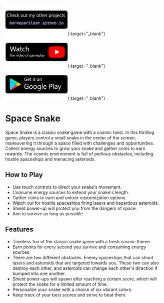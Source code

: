[![Badge 1](media/pf.png)](https://berkeparildar.github.io/){:target="_blank"}&nbsp;&nbsp;&nbsp;&nbsp;&nbsp;&nbsp;&nbsp;&nbsp;
[![Badge 2](media/ty.png)](https://youtu.be/AqxnFYLENnA){:target="_blank"}&nbsp;&nbsp;&nbsp;&nbsp;&nbsp;&nbsp;&nbsp;&nbsp;
[![Badge 3](media/gp.png)](https://play.google.com/store/apps/details?id=com.bprldr.spacesnake){:target="_blank"}
# Space Snake
Space Snake is a classic snake game with a cosmic twist. In this thrilling game, players control a small snake in the center of the screen, maneuvering it through a space filled with challenges and opportunities. Collect energy sources to grow your snake and gather coins to earn rewards. The cosmic environment is full of perilous obstacles, including hostile spaceships and menacing asteroids.

## How to Play

- Use touch controls to direct your snake's movement.
- Consume energy sources to extend your snake's length.
- Gather coins to earn and unlock customization options.
- Watch out for hostile spaceships firing lasers and hazardous asteroids.
- Shield power-up will protect you from the dangers of space.
- Aim to survive as long as possible.

## Features

- Timeless fun of the classic snake game with a fresh cosmic theme.
- Earn points for every second you survive and consuming energy sources.
- There are two different obstacles. Enemy spaceships that can shoot lasers and asteroids that are targeted towards you. These two can also destroy each other, and asteroids can change each other's direction if bumped into one another.
- Shield power-ups will spawn after reaching a certain score, which will protect the snake for a limited amount of time.
- Personalize your snake with a choice of six vibrant colors.
- Keep track of your best scores and strive to beat them.

